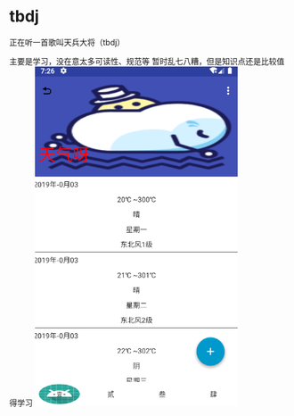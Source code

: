 # tbdj
正在听一首歌叫天兵大将（tbdj）

主要是学习，没在意太多可读性、规范等
暂时乱七八糟，但是知识点还是比较值得学习
![Image text](https://github.com/shy4458/tbdj/blob/master/1.PNG)

